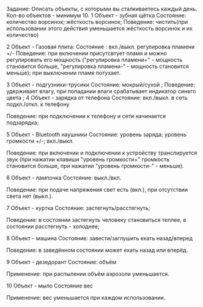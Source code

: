 Задание: Описать объекты, с которыми вы сталкиваетесь каждый день. Кол-во объектов - минимум 10. 1 Объект - зубная щётка Состояние: количество ворсинок; жёсткость ворсинок; Поведение: чистить(при использовании этого действия уменьшается жёсткость ворсинок и их количество)

2 Объект - Газовая плита: Состояние : вкл./выкл. регулировка пламени +/- Поведение: при включении присутсвтует пламя и можно регулировать его мощность ("регулировка пламени+" - мощность становится больше, "регулировка пламени-" - мощность становится меньше); при выключении пламя потухает.

3 Объект - подгузники-трусики Состояние: мокрый/сухой ; Поведение: удерживает влагу, при попадании влаги срабатывает индикатор синего цвета ; 4 Объект - зарядка от телефона Состояние: вкл./выкл. в сеть подкл./откл. к телефону

Поведение: при подключении к телефону и сети начинается подзарядка;

5 Объект - Bluetooth наушники Состояние: уровень заряда; уровень громкости +/-; вкл./выкл.

Поведение: при включении и подключении к устройству транслируется звук (при нажатии клавиши "уровень громкости+" громкость становится больше, при нажатии "уровень громкости-" - меньше).

6 Объект - лампочка Состояние: выкл./вкл.

Поведение: при подаче напряжения свет есть (вкл.), при отсутствии света нет (выкл.).

7 Объект - куртка Состояние: застегнуть/расстегнуть;

Поведение: в состоянии застегнуть человеку становиться теплее, в состоянии расстегнуть - холоднее;

8 Объект - машина Состояние: завести/заглушить ехать назад/вперед

Поведение: в заведённом состоянии может ехать назад или вперёд.

9 Объект - дезедорант Состояние: объём

Применение: при распылении объём аэрозоли уменьшается.

10 Объект - мыло Состояние вес

Применение: вес уменьшается при каждом использовании.
